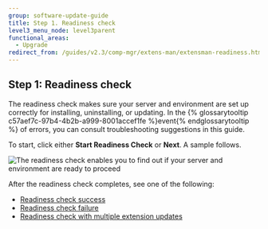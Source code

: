```yaml
---
group: software-update-guide
title: Step 1. Readiness check
level3_menu_node: level3parent
functional_areas:
  - Upgrade
redirect_from: /guides/v2.3/comp-mgr/extens-man/extensman-readiness.html
---
```


## Step 1: Readiness check

The readiness check makes sure your server and environment are set up correctly for installing, uninstalling, or updating. In the {% glossarytooltip c57aef7c-97b4-4b2b-a999-8001accef1fe %}event{% endglossarytooltip %} of errors, you can consult troubleshooting suggestions in this guide.

To start, click either **Start Readiness Check** or **Next**. A sample follows.

![The readiness check enables you to find out if your server and environment are ready to proceed]({{site.baseurl}}/static/images/extensman_update_readiness.png)

After the readiness check completes, see one of the following:

* [Readiness check success]({{page.baseurl}}/system-update-upgrade/extension-manager/readiness/success.html)
* [Readiness check failure]({{page.baseurl}}/system-update-upgrade/extension-manager/readiness/failure.html)
* [Readiness check with multiple extension updates]({{page.baseurl}}/system-update-upgrade/extension-manager/readiness/multiple-check.html)

